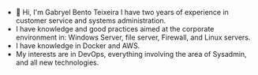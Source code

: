 - 👋 Hi, I'm Gabryel Bento Teixeira I have two years of experience in customer service and systems administration. 
- I have knowledge and good practices aimed at the corporate environment in: Windows Server, file server, Firewall, and Linux servers. 
- I have knowledge in Docker and AWS. 
- My interests are in DevOps, everything involving the area of Sysadmin, and all new technologies.
